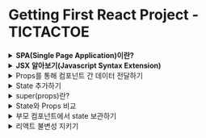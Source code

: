# Getting First React Project - TICTACTOE

<details>
<summary><strong>SPA(Single Page Application)이란?</strong></summary>

- 현재 App.js 파일의 소스 코드를 변경하면 변경한 부분이 화면에 바로 적용됨
  - 이러한 변화가 어떠한 순서로 실행되고 있는지 알아보면


#### ◇ public/index.html
- div 엘리먼트의 id를 root로 해놓았음
```html
<!DOCTYPE html>
<html lang="en">
  <head>
    <meta charset="utf-8" />
    <link rel="icon" href="%PUBLIC_URL%/favicon.ico" />
    <meta name="viewport" content="width=device-width, initial-scale=1" />
    <meta name="theme-color" content="#000000" />
    <meta
      name="description"
      content="Web site created using create-react-app"
    />
    <link rel="apple-touch-icon" href="%PUBLIC_URL%/logo192.png" />
    <link rel="manifest" href="%PUBLIC_URL%/manifest.json" />
    <title>React App</title>
  </head>
</html>
```

### ◇ src/index.js
- 자바스크립트의 시작점
- 여기서 위의 root id를 가진 div 엘리먼트를 잡아 줌
  - 그래서 엘리먼트 안에서 화면을 꾸밀 수 있게 된다.
```javascript
const root = ReactDOM.createRoot(document.getElementById('root'));
root.render(
    <React.StrictMode>
        <App />
    </React.StrictMode>
)
```
### Single Page Application(SPA)
- 여기서 한 가지 의문점이 생길 수 있다.
- 그것은 index.html 템플릿이 하나면 한 개의 페이지를 만들 때는 괜찮은데 두 개 이상의 페이지를 만들 때는 어떤식으로 해야할까?
- 기존에는 a 페이지를 만들면 a.html b 페이지를 만들면 b.html과 같은 방식으로 만들었다.
  - 이와 같은 방식은 전통적인 웹 사이트를 만들 때 사용하는 Multi Page Application(MPA)이다.
- 하지만 요즘에는 웹 사이트의 전체 페이지를 하나의 페이지에 담아 동적으로 화면을 바꿔가며 표현한다.(Single Page Application; SPA)

### SPA에서 화면 변경은 어떻게 일어나나?
- 전통적인 웹 사이트의 경우 a page에서 b page로 페이지 전환할 때 a.html을 보여주다가 b.html을 보여 주면 됐지만 index.html 밖에 없는 SPA에서는 어떻게 페이지 전환(브라우징)을 해줄까?
  - 이는 HTML 5의 History API를 사용해서 가능하게 만든다.
  - 자바스크립트 영역에서 History API를 이용해서 현재 페이지 내에서 화면 이동이 일어난 것처럼 작동하게 해준다.
  - React-Router-Dom -> History API 사용

### History API
- History.back() : 세션 기록의 바로 뒤 페이지로 이동하는 비동기 메서드로 브라우저의 뒤로 가기를 누르는 것과 같은 효과를 낸다.
- History.forward() : 세션 기록의 바로 앞 페이지를 이동하는 비동기 메서드로 브라우저의 앞으로 가기를 누르는 것과 같은 효과를 낸다.
- History.go() : 특정한 세션 기록으로 이동하게 해 주는 비동기 메서드, 1을 넣어 호출하면 바로 앞 페이지로, -1을 넣어 호출하면 바로 뒤 페이지로 이동한다.
- History.pushState() : 주어진 데이터를 세션 기록 스택에 넣는다. 직렬화 가능한 모든 Javascript 객체를 저장하는 것이 가능하다.
- History.replaceState() : 최근 세션 기록 스택의 내용을 주어진 데이터로 교체한다.

</details>
<details>
<summary><strong>JSX 알아보기(Javascript Syntax Extension)</strong></summary>

- JSX는 자바스크립트의 확장 문법이다. 리액트에서는 이 JSX를 이용해서 화면에서 UI가 보이는 모습을 나타내줍니다.

```javascript
const simple = <h1>Hello World!</h1>;
```
- JSX를 이용하면 UI를 나타낼 때 자바스크립트(logic)와 HTML 구조(markup)를 같이 사용할 수 있기 때문에 기본 UI에 데이터가 변하는 것들이나 이벤트들이 처리되는 부분을 더욱 쉽게 구현할 수 있다.

### 리액트에서 JSX 사용은 의무인가?
- 의무는 아니지만 자바스크립트 안에서 UI 작업을 하는게 매우 편리하기 때문에 React를 사용할 때는 거의 모든 사람이 JSX를 사용한다.

### JSX사용하지 않을 경우 리액트에서 화면을 그리는 방식
- React.createElement API를 사용하여 엘리먼트를 생성한 후(객체가 됨) 이 엘리먼트를 In-Memory에 저장한다. 그리고 ReactDOM.render 함수를 사용하여 실제 웹 브라우저에 그려준다.

### JSX는 createElement를 쉽게 사용하기 위해 사용
- 모든 UI를 만들 때마다 createElement를 사용하여 컴포넌트를 만들 수는 없다. 그러기에 JSX를 사용한 후 그걸 바벨이 다시 createElement로 바꿔 사용한다.

### JSX를 사용 시 주의해야 할 기본적인 규칙
- JSX를 사용하면서 지켜줘야 할 규칙들이 있다.
- 가장 기본적인 것으로 JSX는 컴포넌트에 여러 엘리먼트 요소가 있다면 반드시 부모 요소 하나로 감싸줘야 한다.

```javascript
// 잘못된 코드
function hello() {
    return (
        <div>Hello World!</div>
        <div>Whatr are you doing?</div>
    )
}

// 올바른 코드
function hello() {
    return (
        <div>
            <div>Hello World!</div>
            <div>What are you doing?</div>
        </div>
    )
}
```
</details>

<details>
<summary>Props를 통해 컴포넌트 간 데이터 전달하기</summary>

### Props란?
- Props란 Properties의 줄임말로 상속하는 부모 컴포넌트로부터 자녀 컴포넌트에 데이터 등을 전달하는 방법을 말한다.
- Props는 읽기 전용(immutable)으로 자녀 컴포넌트 입장에서는 변하지 않는다.
  - 변하게 하고자 하면 부모 컴포넌트에서 state를 변경시켜줘야 한다.

- 부모 Board 컴포넌트에서 자식 Square 컴포넌트 prop을 전달
```javascript
// Board.js
renderSquare(i) {
    return <Sqaure value={i}/>
}

// Square.js
export class Square extends Component {
    render() {
        return (
            <button className="square">
                {this.props.value}
            </button>
        )
    }
}
```
</details>

<details>
<summary>State 추가하기</summary>

### React State란 무엇인가?
- 컴포넌트의 랜더링 결과물에 영향을 주는 데이터를 갖고 있는 객체
- State가 변경되면 컴포넌트는 리랜더링(Re-rendering)된다. 
- 또한 State는 컴포넌트 안에서 관리된다.

### Constructor
- constructor(생성자)를 사용하면 인스턴스화된 객체에서 다른 메서드를 호출하기 전에 수행해야 하는 사용자 지정 초기화를 제공할 수 있다.
- 아래 코드를 예시로 들면 클래스를 new를 붙여 (new User("John")) 인스턴스 객체로 생성하면 넘겨받은 인수와 함께 constructor가 먼저 실행된다.
  - 이 때 넘겨받은 인수인 John이 this.name에 할당된다.
```javascript
class User {
  constructor(name) {
    this.name = name;
  }
  sayHi() {
    alert(this.name);
  }
}

let user = new User("John");
user.sayHi();
```

### TicTacToe State 사용해보기
```javascript
export class Square extends Component {
  // State 생성  
  constructor(props) {
    super(props);
    this.state = {
      value:null,
    };
  }
  
  render() {
    return (
      <button className="square" onClick={() => {this.setState({value:'X'})}}> // State 변경하기
        {this.state.value} // State 이용하기
      </button>
    )
  }
}
```
- React 컴포넌트는 생성자에 this.state를 설정하는 것으로 state를 가질 수 있다. 
- this.state는 정의된 React 컴포넌트에 대해 비공개로 간주해야 한다.

> ❗ 주의사항 <br>
> JavaScript 클래스에서 하위 클래스의 생성자를 정의할 때 항상 super를 호출해야 한다. 모든 React 컴포넌트 클래스는 생성자를 가질 때 super(props) 호출 구문부터 작성해야 한다.
</details>

<details>
<summary>super(props)란?</summary>

### 자바스크립트에서 super
- super 키워드는 자식 클래스 내에서 부모 클래스의 생성자를 호출할 때 사용
- super 키워드는 자식 클래스 내에서 부모 클래스의 메소드를 호출할 때 사용

```javascript
class Car {
  constructor(brand) {
    this.carname = brand;
  } // 부모 클래스의 생성자 호출
  present() {
    return "I have a " + this.carname;
  } // 부모 클래스의 메소드 호출
}

class Model extends Car {
  constructor(brand, mod) {
    super(brand);
    this.model = mod;
  }
  show() {
    return super.present() + ', it is a ' + this.model;
  }
}

let myCar = new Model("Ford", "Mustang");
myCar.show();
```

### super 이후에 this 키워드
- 새성자에서는 super 키워드 하나만 사용되거나 this 키워드가 사용되기 전에 호출되어야 한다.

```javascript
class Square extends React.Component {
  constructor(props) {
    super(props);
    this.state = { a: true };
  }
}
```

### super 이후에 this 키워드가 나와야 하는 이유
- 아래 소스 코드와 같이 부모 클래스의 생성자를 호출 하기 전 this.name을 사용하려고 하면 문제가 되기 때문이다.
- React에서 this.state를 생성자에서 정의할 때 super가 먼저와야 하는 이유도 이와 같다.
```javascript
class Person {
  constructor(name) {
    this.name = name;
  }
}

class PolitePerson extends Person {
  constructor(name) {
    this.greatColleagues(); // 여기서 문제가 발생
    super(name);
  }
  greatColleagues() {
    alert("My name is " + this.name + ", nice to meet you!");
  }
}
```

### React에서 Super에 props를 인자로 전달하는 이유
- React.Component 객체가 생성될 때 props 속성을 초기화하기 위해 부모 컴포넌트에게 props를 전달
- 생성자 내부에서도 this.props를 정상적으로 사용할 수 있도록 보장하기 위해

```javascript
class Component {
  constructor(props) {
    this.props = props;
  }
}

class Button1 extends React.Component {
  constructor(props) {
    super(); // 이렇게 사용할 경우
    // react에서 임의로 props를 할당
    // 하지만 constructor 내부에서는 this.props를 사용할 수 없음
    // 때문에 props를 넣어서 사용하는 것이 좋음
    console.log(props);
    console.log(this.props);
  }
}

class Button2 extends React.Component {
  constructor(props) {
    super(props);
    console.log(props);
    console.log(this.props);
  }
}
```
</details>

<details>
<summary>State와 Props 비교</summary>

|State|Props|
|:---:|:---:|
|1️⃣ 부모 컴포넌트에서 자녀 컴포넌트로 데이터를 보내는게 아닌 해당 컴포넌트 내부에서 데이터를 전달하려면?? State 사용</br>2️⃣ State는 변경 가능(mutable)</br>3️⃣ State가 변하면 re-render 된다.|1️⃣ Props는 Properties의 줄임말</br>2️⃣ Props는 상속하는 부모 컴포넌트에 데이터 등을 전달하는 방법</br>3️⃣ Props는 읽기 전용(immutable)으로 자녀 컴포넌트 입장에서는 변하지 않는다.(변하게 하고자 하면 부모 컴포넌트에서 state를 변경시켜줘야 함)|
</details>

<details>
<summary>부모 컴포넌트에서 state 보관하기</summary>

- 여러 개의 자식으로부터 데이터를 모으거나 두 개의 자식 컴포넌트들이 서로 통신하게 하려면 부모 컴포넌트에 공유 state를 정의해야 한다.
- 부모 컴포넌트는 props를 사용하여 자식 컴포넌트에 state를 다시 전달할 수 있다.
  - 이것은 자식 컴포넌트들이 서로 또는 부모 컴포넌트와 동기화하도록 만든다.

```javascript
// Board(부모 클래스)에 생성자를 추가하고 9개의 사각형에 해당하는 9개의 null 배열 초기 state로 설정
export class Board extends Component {
  constructor(props) {
    super(props);
    this.state = {
      squares: Array(9).fill(null),
    };
  }
}

// Sqaure 컴포넌트에 내려주는 Prop 값 변경해주기 
renderSquare(i) {
  return <Square value={this.state.squares[i]} />
}

// 내려받은 Props를 위한 Square 컴포넌트 변경
export class Square extends Component {
  render() {
    return (
      <button
        className="square"
        onClick={() => this.props.onClick()}>
        {this.props.value}
      </button>
    )
  }
}
```

### 현재 스퀘어 컴포넌트를 클릭할 때 발생하는 일들
1. 내장된 DOM <button> 컴포넌트에 있는 onClick prop은 React에게 클릭 이벤트 리스너를 설정하라고 알려줌
2. 버튼을 클릭하면 React는 Square의 render() 함수에 정의된 onClick 이벤틑 핸들러를 호출
3. 이벤트 핸들러는 this.props.onClick()를 호출함. Square의 onClick prop은 Board에서 정의도었음.
4. Board에서 Square로 onClick={() => this.handleClick(i)}를 전달했기 때문에 Square를 클릭하면 Board의 handleClick(i)를 호출함
</details>

<details>
<summary>리액트 불변성 지키기</summary>

### 리액트 불변성이란 무엇인가?
- 불변성이란 사전적 의미로는 값이나 상태를 변경할 수 없는 것을 의미
- 자세한 의미를 알아보기 위해 자바스크립트 타입을 통해서 알아보자

### 자바스크립트 타입을 통한 불변성 의미 살펴보기
- 원시 타입은 불변성(immutable)을 가지고 있고 참조 타입은 그렇지 않기 때문에(mutable) 둘을 비교하며 불변성의 의미를 더 자세히 알아보면
  - 원시 타입 : Boolean, String, Number, null, undefined, Symbol(불변성)
  - 참조 타입 : Object, Array
  - 기본적으로 Javascript는 원시 타입에 대한 참조 및 값을 저장하기 위해 Call Stack 메모리 공간을 사용하지만 참조 타입의 경우 Heap이라는 별도의 메모리 공간을 사용함. 이 경우 Call Stack은 개체 및 배열 값이 아닌 메모리에만 Heap 메모리 참조 ID를 값으로 저장

#### 한 눈에 보기(원시 / 참조 타입)
- 원시 타입 : 고정된 크기로 Call Stack 메모리에 저장(실제 데이터가 변수에 할당)
- 참조 타입 : 데이터 크기가 정해지지 않고 Call Stack 메모리에 저장(데이터의 값이 heap에 저장되며 변수에 heap 메모리의 주소값이 할당)

```javascript
/* 원시 타입
아래와 같이 username water를 john으로 대체한 것이 아닌
메모리 영역 a에 있는 water라는 값을 그대로 두고 메모리 영역 b에 john을 새로 할당한 것
(이렇게 불변성을 가지고 있기 때문에 리액트에서 불변성을 위해서 따로 신경 써주지 않아도 된다.) */
let username = "water"
username = "john"

/* 참조 타입
아래와 같이 배열에 대한 요소를 추가하거나 객체 속성 값을 변경할 때
Call Stack의 참조 ID는 동일하게 유지되고 Heap 메모리에서만 변경된다.
(이렇게 불변성이 유지되지 않기 때문에 리액트에서 따로 신경을 써줘야 한다.) */
let array = ['1', '2', '3']
array = ['4', '5', '6']
```

### 불변성을 지켜야 하는 이유?
1. 참조 타입에서 객체나 배열의 값이 변할 때 원본 데이터가 변경되기에 이 원본 데이터를 참조하고 있는 다른 객체에서 예상치 못한 오류가 발생할 수 있어 프로그래밍의 복잡도가 올라갈 수 있음
2. 리액트에서 화면을 업데이트할 때 불변성을 지켜 값을 이전 값과 비교해서 변경된 사항을 확인 후 없데이트하기 때문에 불변성을 지켜줘야 함

### 불변성을 지키는 방법은?
- 참조 타입에서는 값을 바꿨을 때 Call Stack 주소 값은 같은데 Heap 메모리 값만 바꿔주기에 불변성을 유지할 수 없었으므로 아예 새로운 배열을 반환하는 메소드를 사용하면 된다.
- spread operator, map, filter, slice, reduce
- 원본 데이터를 변경하는 메소드 => splice, push

```javascript
const array = [1, 2, 3, 4];
const sameArray = array;
sameArray.push(5);

console.log(array === sameArray); // true

const array = [1, 2, 3, 4];
const differentArray = [...array, 5];
console.log(array !== differentArray); // false
```
- 불변성의 진짜 의미는?
  - 메모리 영역에서 값이 변하지 않는다는 것!
  - 원시 타입의 경우 새로운 value가 새로운 매모리 영역에 등록되게 된다.
</details>
